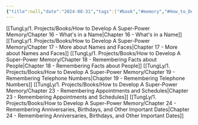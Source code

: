 ```yaml
---
{"title":null,"date":"2024-08-31","tags":["#book","#memory","#How_to_Develop_A_Super_Power_Memory"],"Group":"Group4","dg-publish":true,"dg-home":false,"permalink":"/tung-ly/1-projects/books/how-to-develop-a-super-power-memory/nhom-4-ghi-nho-thong-tin-ca-nhan-va-cac-moi-quan-he/","dgPassFrontmatter":true}
---
```


[[TungLy/1. Projects/Books/How to Develop A Super-Power Memory/Chapter 16 - What's in a Name\|Chapter 16 - What's in a Name]]
[[TungLy/1. Projects/Books/How to Develop A Super-Power Memory/Chapter 17 - More about Names and Faces\|Chapter 17 - More about Names and Faces]]
[[TungLy/1. Projects/Books/How to Develop A Super-Power Memory/Chapter 18 - Remembering Facts about People\|Chapter 18 - Remembering Facts about People]]
[[TungLy/1. Projects/Books/How to Develop A Super-Power Memory/Chapter 19 - Remembering Telephone Numbers\|Chapter 19 - Remembering Telephone Numbers]]
[[TungLy/1. Projects/Books/How to Develop A Super-Power Memory/Chapter 23 - Remembering Appointments and Schedules\|Chapter 23 - Remembering Appointments and Schedules]]
[[TungLy/1. Projects/Books/How to Develop A Super-Power Memory/Chapter 24 - Remembering Anniversaries, Birthdays, and Other Important Dates\|Chapter 24 - Remembering Anniversaries, Birthdays, and Other Important Dates]]

